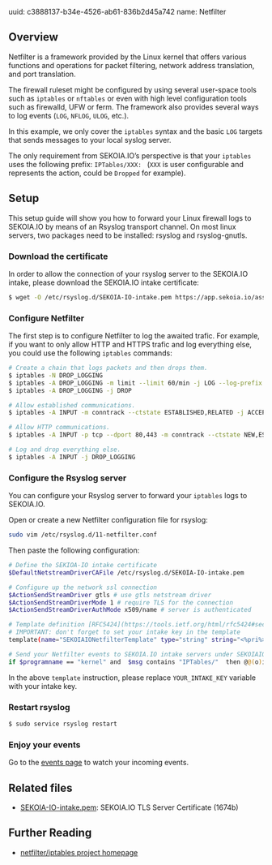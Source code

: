 uuid: c3888137-b34e-4526-ab61-836b2d45a742
name: Netfilter

## Overview

Netfilter is a framework provided by the Linux kernel that offers
various functions and operations for packet filtering, network address
translation, and port translation.

The firewall ruleset might be configured by using several user-space
tools such as `iptables` or `nftables` or even with high level
configuration tools such as firewalld, UFW or ferm. The framework also
provides several ways to log events (`LOG`, `NFLOG`, `ULOG`, etc.).

In this example, we only cover the `iptables` syntax and the basic
`LOG` targets that sends messages to your local syslog server.

The only requirement from SEKOIA.IO’s perspective is that your
`iptables` uses the following prefix: `IPTables/XXX: ` (`XXX` is user
configurable and represents the action, could be `Dropped` for
example).

## Setup

This setup guide will show you how to forward your Linux firewall logs
to SEKOIA.IO by means of an Rsyslog transport channel.
On most linux servers, two packages need to be installed: rsyslog and rsyslog-gnutls.

### Download the certificate
In order to allow the connection of your rsyslog server to the SEKOIA.IO intake, please download the SEKOIA.IO intake certificate:

```bash
$ wget -O /etc/rsyslog.d/SEKOIA-IO-intake.pem https://app.sekoia.io/assets/files/SEKOIA-IO-intake.pem
```

### Configure Netfilter
The first step is to configure Netfilter to log the awaited
trafic. For example, if you want to only allow HTTP and HTTPS trafic
and log everything else, you could use the following `iptables`
commands:

```bash
# Create a chain that logs packets and then drops them.
$ iptables -N DROP_LOGGING
$ iptables -A DROP_LOGGING -m limit --limit 60/min -j LOG --log-prefix "IPTables/Dropped: " --log-level 4
$ iptables -A DROP_LOGGING -j DROP

# Allow established communications.
$ iptables -A INPUT -m conntrack --ctstate ESTABLISHED,RELATED -j ACCEPT

# Allow HTTP communications.
$ iptables -A INPUT -p tcp --dport 80,443 -m conntrack --ctstate NEW,ESTABLISHED -j ACCEPT

# Log and drop everything else.
$ iptables -A INPUT -j DROP_LOGGING
```

### Configure the Rsyslog server
You can configure your Rsyslog server to forward your `iptables` logs to SEKOIA.IO.

Open or create a new Netfilter configuration file for rsyslog:
```bash
sudo vim /etc/rsyslog.d/11-netfilter.conf
```

Then paste the following configuration:
```bash
# Define the SEKIOA-IO intake certificate
$DefaultNetstreamDriverCAFile /etc/rsyslog.d/SEKOIA-IO-intake.pem

# Configure up the network ssl connection
$ActionSendStreamDriver gtls # use gtls netstream driver
$ActionSendStreamDriverMode 1 # require TLS for the connection
$ActionSendStreamDriverAuthMode x509/name # server is authenticated

# Template definition [RFC5424](https://tools.ietf.org/html/rfc5424#section-7.2.2)
# IMPORTANT: don't forget to set your intake key in the template
template(name="SEKOIAIONetfilterTemplate" type="string" string="<%pri%>1 %timestamp:::date-rfc3339% %hostname% %app-name% %procid% LOG [SEKOIA@53288 intake_key=\"YOUR_INTAKE_KEY\"] %msg%\n")

# Send your Netfilter events to SEKOIA.IO intake servers under SEKOIAIONetfilterTemplate template
if $programname == "kernel" and  $msg contains "IPTables/"  then @@(o)intake.sekoia.io:10514;SEKOIAIONetfilterTemplate
```

In the above `template` instruction, please replace `YOUR_INTAKE_KEY` variable with your intake key.

### Restart rsyslog

```bash
$ sudo service rsyslog restart
```

### Enjoy your events
Go to the [events page](https://app.sekoia.io/operations/events) to watch your incoming events.


## Related files
- [SEKOIA-IO-intake.pem](https://app.sekoia.io/assets/files/SEKOIA-IO-intake.pem): SEKOIA.IO TLS Server Certificate (1674b)


## Further Reading
- [netfilter/iptables project homepage](https://www.netfilter.org/)
